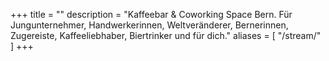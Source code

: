 +++
title = ""
description = "Kaffeebar &amp; Coworking Space Bern. Für Jungunternehmer, Handwerkerinnen, Weltveränderer, Bernerinnen, Zugereiste, Kaffeeliebhaber, Biertrinker und für dich."
aliases = [
  "/stream/"
]
+++
